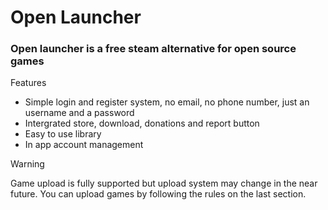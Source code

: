 # Open Launcher

### Open launcher is a free steam alternative for open source games

Features 

  - Simple login and register system, no email, no phone number, just an username and a password
  - Intergrated store, download, donations and report button
  - Easy to use library
  - In app account management

> [!WARNING]
> Game upload is fully supported but
> upload system may change in the near future.
> You can upload games by following the rules on the last section.



